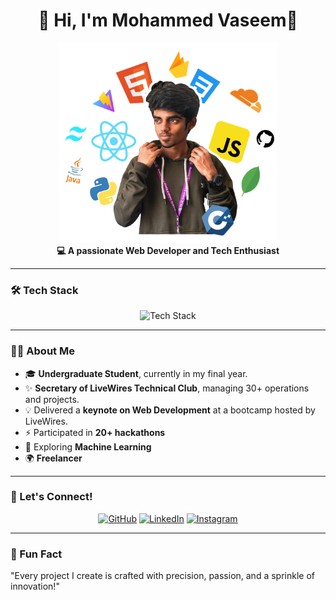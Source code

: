 <h1 align="center">👋 Hi, I'm Mohammed Vaseem💚</h1>
<p align="center">
  <img src="./assets/MyImg.png" alt="Tech Stack" width="350" height="320" />
  <br />
  <b>💻 A passionate Web Developer and Tech Enthusiast</b>
</p>

---

### 🛠️ Tech Stack
<div align="center">
  <img src="https://skillicons.dev/icons?i=html,css,react,vite,nextjs,tailwind,python,firebase,cloudflare,js,java,mongodb,c,cpp,gsap" alt="Tech Stack" />
</div>


---

### 👨‍💻 About Me
- 🎓 **Undergraduate Student**, currently in my final year.
- ✨ **Secretary of LiveWires Technical Club**, managing 30+ operations and projects.
- 💡 Delivered a **keynote on Web Development** at a bootcamp hosted by LiveWires.
- ⚡ Participated in **20+ hackathons**
- 🌱 Exploring **Machine Learning**
- 🌍 **Freelancer**

---

### 🔗 Let's Connect!
<p align="center">
  <a href="https://github.com/vaseem15905" target="_blank"><img src="https://skillicons.dev/icons?i=github" alt="GitHub" width="40" /></a>
  <a href="https://linkedin.com/in/mohammed-vaseem15905" target="_blank"><img src="https://skillicons.dev/icons?i=linkedin" alt="LinkedIn" width="40" /></a>
  <a href="https://instagram.com/vaseem.dev" target="_blank"><img src="https://skillicons.dev/icons?i=instagram" alt="Instagram" width="40" /></a>
</p>

---

### 🌟 Fun Fact
"Every project I create is crafted with precision, passion, and a sprinkle of innovation!"
